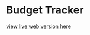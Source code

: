 # Budget Tracker

[view live web version here]([https://http://localhost:3000/](https://main--kesef-budget-tracker.netlify.app/))

